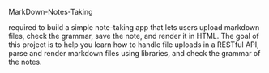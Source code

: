 MarkDown-Notes-Taking

required to build a simple note-taking app that lets users upload markdown files, check the grammar, save the note, and render it in HTML. The goal of this project is to help you learn how to handle file uploads in a RESTful API, parse and render markdown files using libraries, and check the grammar of the notes.